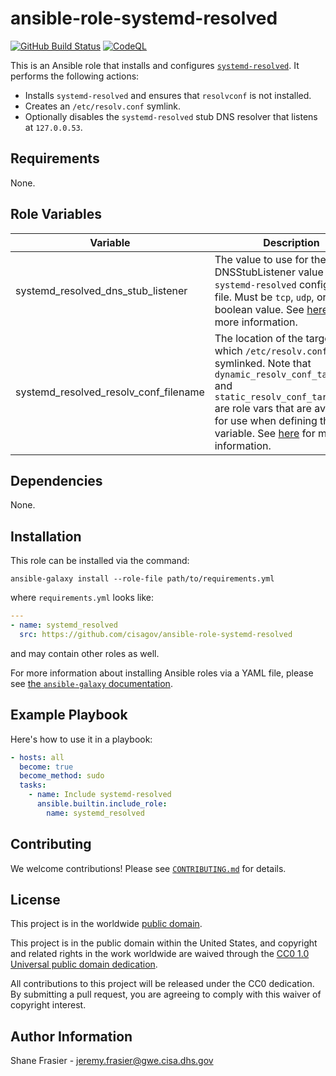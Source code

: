 # ansible-role-systemd-resolved #

[![GitHub Build Status](https://github.com/cisagov/ansible-role-systemd-resolved/workflows/build/badge.svg)](https://github.com/cisagov/ansible-role-systemd-resolved/actions)
[![CodeQL](https://github.com/cisagov/ansible-role-systemd-resolved/workflows/CodeQL/badge.svg)](https://github.com/cisagov/ansible-role-systemd-resolved/actions/workflows/codeql-analysis.yml)

This is an Ansible role that installs and configures
[`systemd-resolved`](https://wiki.archlinux.org/title/systemd-resolved).
It performs the following actions:

- Installs `systemd-resolved` and ensures that `resolvconf` is not
  installed.
- Creates an `/etc/resolv.conf` symlink.
- Optionally disables the `systemd-resolved` stub DNS resolver that
  listens at `127.0.0.53`.

## Requirements ##

None.

## Role Variables ##

| Variable | Description | Default | Required |
|----------|-------------|---------|----------|
| systemd_resolved_dns_stub_listener | The value to use for the DNSStubListener value in the `systemd-resolved` configuration file.  Must be `tcp`, `udp`, or a boolean value.  See [here](https://man.archlinux.org/man/resolved.conf.5.en) for more information. | `"yes"` | No |
| systemd_resolved_resolv_conf_filename | The location of the target to which `/etc/resolv.conf` will be symlinked.  Note that `dynamic_resolv_conf_target_dir` and `static_resolv_conf_target_dir` are role vars that are available for use when defining this variable.  See [here](https://man.archlinux.org/man/systemd-resolved.8#/ETC/RESOLV.CONF) for more information. | `"{{ dynamic_resolv_conf_target_dir }}/stub-resolv.conf"` | No |
<!--
| required_variable | Describe its purpose. | n/a | Yes |
-->

## Dependencies ##

None.

## Installation ##

This role can be installed via the command:

```console
ansible-galaxy install --role-file path/to/requirements.yml
```

where `requirements.yml` looks like:

```yaml
---
- name: systemd_resolved
  src: https://github.com/cisagov/ansible-role-systemd-resolved
```

and may contain other roles as well.

For more information about installing Ansible roles via a YAML file,
please see [the `ansible-galaxy`
documentation](https://docs.ansible.com/ansible/latest/galaxy/user_guide.html#installing-multiple-roles-from-a-file).

## Example Playbook ##

Here's how to use it in a playbook:

```yaml
- hosts: all
  become: true
  become_method: sudo
  tasks:
    - name: Include systemd-resolved
      ansible.builtin.include_role:
        name: systemd_resolved
```

## Contributing ##

We welcome contributions!  Please see [`CONTRIBUTING.md`](CONTRIBUTING.md) for
details.

## License ##

This project is in the worldwide [public domain](LICENSE).

This project is in the public domain within the United States, and
copyright and related rights in the work worldwide are waived through
the [CC0 1.0 Universal public domain
dedication](https://creativecommons.org/publicdomain/zero/1.0/).

All contributions to this project will be released under the CC0
dedication. By submitting a pull request, you are agreeing to comply
with this waiver of copyright interest.

## Author Information ##

Shane Frasier - <jeremy.frasier@gwe.cisa.dhs.gov>
